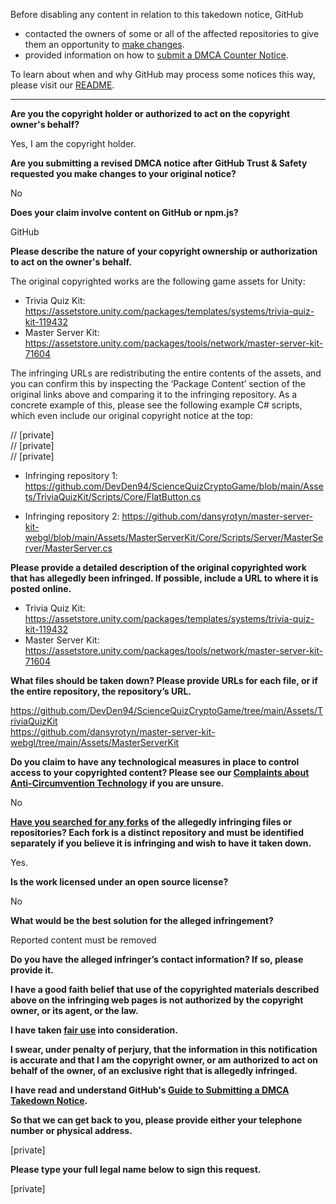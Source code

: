 Before disabling any content in relation to this takedown notice, GitHub
- contacted the owners of some or all of the affected repositories to give them an opportunity to [make changes](https://docs.github.com/en/github/site-policy/dmca-takedown-policy#a-how-does-this-actually-work).
- provided information on how to [submit a DMCA Counter Notice](https://docs.github.com/en/articles/guide-to-submitting-a-dmca-counter-notice).

To learn about when and why GitHub may process some notices this way, please visit our [README](https://github.com/github/dmca/blob/master/README.md#anatomy-of-a-takedown-notice).

---

**Are you the copyright holder or authorized to act on the copyright owner's behalf?**

Yes, I am the copyright holder.

**Are you submitting a revised DMCA notice after GitHub Trust & Safety requested you make changes to your original notice?**

No

**Does your claim involve content on GitHub or npm.js?**

GitHub

**Please describe the nature of your copyright ownership or authorization to act on the owner's behalf.**

The original copyrighted works are the following game assets for Unity:

- Trivia Quiz Kit: https://assetstore.unity.com/packages/templates/systems/trivia-quiz-kit-119432
- Master Server Kit: https://assetstore.unity.com/packages/tools/network/master-server-kit-71604

The infringing URLs are redistributing the entire contents of the assets, and you can confirm this by inspecting the ‘Package Content’ section of the original links above and comparing it to the infringing repository. As a concrete example of this, please see the following example C# scripts, which even include our original copyright notice at the top:

// [private]  
// [private]  
// [private]  

- Infringing repository 1: https://github.com/DevDen94/ScienceQuizCryptoGame/blob/main/Assets/TriviaQuizKit/Scripts/Core/FlatButton.cs

- Infringing repository 2: https://github.com/dansyrotyn/master-server-kit-webgl/blob/main/Assets/MasterServerKit/Core/Scripts/Server/MasterServer/MasterServer.cs

**Please provide a detailed description of the original copyrighted work that has allegedly been infringed. If possible, include a URL to where it is posted online.**

- Trivia Quiz Kit: https://assetstore.unity.com/packages/templates/systems/trivia-quiz-kit-119432  
- Master Server Kit: https://assetstore.unity.com/packages/tools/network/master-server-kit-71604

**What files should be taken down? Please provide URLs for each file, or if the entire repository, the repository’s URL.**

https://github.com/DevDen94/ScienceQuizCryptoGame/tree/main/Assets/TriviaQuizKit  
https://github.com/dansyrotyn/master-server-kit-webgl/tree/main/Assets/MasterServerKit  

**Do you claim to have any technological measures in place to control access to your copyrighted content? Please see our <a href="https://docs.github.com/articles/guide-to-submitting-a-dmca-takedown-notice#complaints-about-anti-circumvention-technology">Complaints about Anti-Circumvention Technology</a> if you are unsure.**

No

**<a href="https://docs.github.com/articles/dmca-takedown-policy#b-what-about-forks-or-whats-a-fork">Have you searched for any forks</a> of the allegedly infringing files or repositories? Each fork is a distinct repository and must be identified separately if you believe it is infringing and wish to have it taken down.**

Yes.

**Is the work licensed under an open source license?**

No

**What would be the best solution for the alleged infringement?**

Reported content must be removed

**Do you have the alleged infringer’s contact information? If so, please provide it.**

**I have a good faith belief that use of the copyrighted materials described above on the infringing web pages is not authorized by the copyright owner, or its agent, or the law.**

**I have taken <a href="https://www.lumendatabase.org/topics/22">fair use</a> into consideration.**

**I swear, under penalty of perjury, that the information in this notification is accurate and that I am the copyright owner, or am authorized to act on behalf of the owner, of an exclusive right that is allegedly infringed.**

**I have read and understand GitHub's <a href="https://docs.github.com/articles/guide-to-submitting-a-dmca-takedown-notice/">Guide to Submitting a DMCA Takedown Notice</a>.**

**So that we can get back to you, please provide either your telephone number or physical address.**

[private]

**Please type your full legal name below to sign this request.**

[private]
